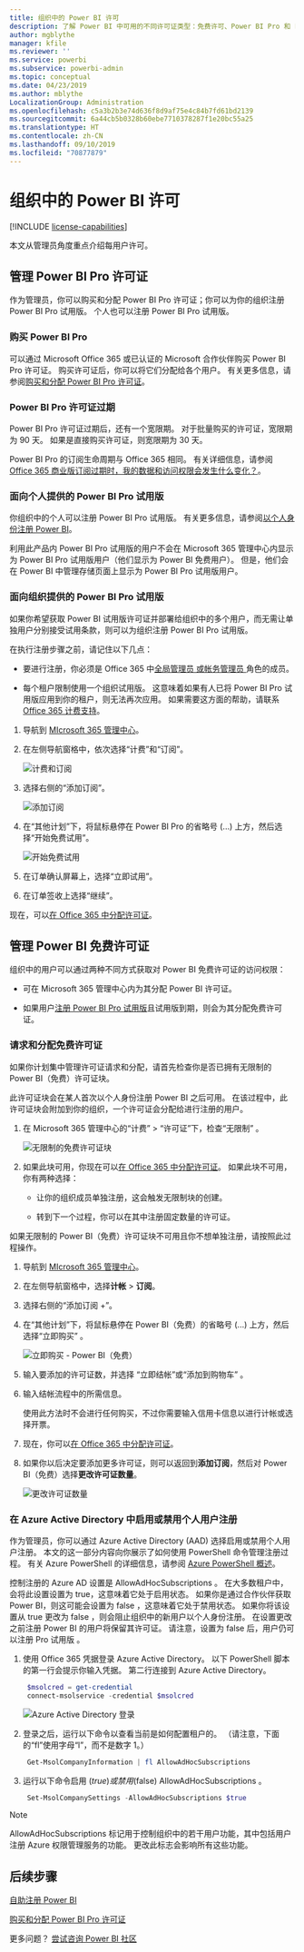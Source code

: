 ```yaml
---
title: 组织中的 Power BI 许可
description: 了解 Power BI 中可用的不同许可证类型：免费许可、Power BI Pro 和 Power BI Premium。
author: mgblythe
manager: kfile
ms.reviewer: ''
ms.service: powerbi
ms.subservice: powerbi-admin
ms.topic: conceptual
ms.date: 04/23/2019
ms.author: mblythe
LocalizationGroup: Administration
ms.openlocfilehash: c5a3b2b3e74d636f8d9af75e4c84b7fd61bd2139
ms.sourcegitcommit: 6a44cb5b0328b60ebe7710378287f1e20bc55a25
ms.translationtype: HT
ms.contentlocale: zh-CN
ms.lasthandoff: 09/10/2019
ms.locfileid: "70877879"
---
```

# <a name="power-bi-licensing-in-your-organization"></a>组织中的 Power BI 许可

[!INCLUDE [license-capabilities](includes/license-capabilities.md)]

本文从管理员角度重点介绍每用户许可。

## <a name="manage-power-bi-pro-licenses"></a>管理 Power BI Pro 许可证

作为管理员，你可以购买和分配 Power BI Pro 许可证；你可以为你的组织注册 Power BI Pro 试用版。 个人也可以注册 Power BI Pro 试用版。

### <a name="purchase-power-bi-pro"></a>购买 Power BI Pro

可以通过 Microsoft Office 365 或已认证的 Microsoft 合作伙伴购买 Power BI Pro 许可证。 购买许可证后，你可以将它们分配给各个用户。 有关更多信息，请参阅[购买和分配 Power BI Pro 许可证](service-admin-purchasing-power-bi-pro.md)。

### <a name="power-bi-pro-license-expiration"></a>Power BI Pro 许可证过期

Power BI Pro 许可证过期后，还有一个宽限期。 对于批量购买的许可证，宽限期为 90 天。 如果是直接购买许可证，则宽限期为 30 天。

Power BI Pro 的订阅生命周期与 Office 365 相同。 有关详细信息，请参阅 [Office 365 商业版订阅过期时，我的数据和访问权限会发生什么变化？](https://support.office.com/article/What-happens-to-my-data-and-access-when-my-Office-365-for-business-subscription-ends-4436582f-211a-45ec-b72e-33647f97d8a3)。

### <a name="power-bi-pro-trial-for-individuals"></a>面向个人提供的 Power BI Pro 试用版

你组织中的个人可以注册 Power BI Pro 试用版。 有关更多信息，请参阅[以个人身份注册 Power BI](service-self-service-signup-for-power-bi.md)。

利用此产品内 Power BI Pro 试用版的用户不会在 Microsoft 365 管理中心内显示为 Power BI Pro 试用版用户（他们显示为 Power BI 免费用户）。 但是，他们会在 Power BI 中管理存储页面上显示为 Power BI Pro 试用版用户。

### <a name="power-bi-pro-trial-for-organizations"></a>面向组织提供的 Power BI Pro 试用版

如果你希望获取 Power BI 试用版许可证并部署给组织中的多个用户，而无需让单独用户分别接受试用条款，则可以为组织注册 Power BI Pro 试用版。

在执行注册步骤之前，请记住以下几点：

* 要进行注册，你必须是 Office 365 中[全局管理员  或帐务管理员  ](https://support.office.com/article/about-office-365-admin-roles-da585eea-f576-4f55-a1e0-87090b6aaa9d)角色的成员。

* 每个租户限制使用一个组织试用版。 这意味着如果有人已将 Power BI Pro 试用版应用到你的租户，则无法再次应用。 如果需要这方面的帮助，请联系 [Office 365 计费支持](https://support.office.microsoft.com/article/contact-support-for-business-products-admin-help-32a17ca7-6fa0-4870-8a8d-e25ba4ccfd4b?CorrelationId=552bbf37-214f-4202-80cb-b94240dcd671)。

1. 导航到 [MIcrosoft 365 管理中心](https://portal.office.com/adminportal/home#/homepage)。

1. 在左侧导航窗格中，依次选择“计费”和“订阅”。  

   ![计费和订阅](media/service-admin-licensing-organization/service-power-bi-pro-in-your-organization-05.png)

1. 选择右侧的“添加订阅”。 

   ![添加订阅](media/service-admin-licensing-organization/service-power-bi-pro-in-your-organization-06.png)

1. 在“其他计划”下，将鼠标悬停在 Power BI Pro 的省略号 (...) 上方，然后选择“开始免费试用”。   

   ![开始免费试用](media/service-admin-licensing-organization/service-power-bi-pro-in-your-organization-07.png) 

1. 在订单确认屏幕上，选择“立即试用”。 

1. 在订单签收上选择“继续”。 

现在，可以[在 Office 365 中分配许可证](https://support.office.com/article/assign-licenses-to-users-in-office-365-for-business-997596b5-4173-4627-b915-36abac6786dc)。

## <a name="manage-power-bi-free-licenses"></a>管理 Power BI 免费许可证

组织中的用户可以通过两种不同方式获取对 Power BI 免费许可证的访问权限：

* 可在 Microsoft 365 管理中心内为其分配 Power BI 许可证。

* 如果用户[注册 Power BI Pro 试用版](service-self-service-signup-for-power-bi.md)且试用版到期，则会为其分配免费许可证。

### <a name="requesting-and-assigning-free-licenses"></a>请求和分配免费许可证

如果你计划集中管理许可证请求和分配，请首先检查你是否已拥有无限制的 Power BI（免费）许可证块。

此许可证块会在某人首次以个人身份注册 Power BI 之后可用。 在该过程中，此许可证块会附加到你的组织，一个许可证会分配给进行注册的用户。

1. 在 Microsoft 365 管理中心的“计费” > “许可证”下，检查“无限制”    。

    ![无限制的免费许可证块](media/service-admin-licensing-organization/unlimited-licenses.png)

1. 如果此块可用，你现在可以[在 Office 365 中分配许可证](https://support.office.com/article/assign-licenses-to-users-in-office-365-for-business-997596b5-4173-4627-b915-36abac6786dc)。 如果此块不可用，你有两种选择：

    * 让你的组织成员单独注册，这会触发无限制块的创建。

    * 转到下一个过程，你可以在其中注册固定数量的许可证。

如果无限制的 Power BI（免费）许可证块不可用且你不想单独注册，请按照此过程操作。

1. 导航到 [MIcrosoft 365 管理中心](https://portal.office.com/admin/default.aspx)。

1. 在左侧导航窗格中，选择**计帐**  >  **订阅**。

1. 选择右侧的“添加订阅 +”。 

1. 在“其他计划”下，将鼠标悬停在 Power BI（免费）的省略号 (...)  上方，然后选择“立即购买”  。 

    ![立即购买 - Power BI（免费）](media/service-admin-licensing-organization/buy-powerbi-free.png)

1. 输入要添加的许可证数，并选择  “立即结帐”或“添加到购物车”  。

1. 输入结帐流程中的所需信息。

    使用此方法时不会进行任何购买，不过你需要输入信用卡信息以进行计帐或选择开票。

1. 现在，你可以[在 Office 365 中分配许可证](https://support.office.com/article/assign-licenses-to-users-in-office-365-for-business-997596b5-4173-4627-b915-36abac6786dc)。

1. 如果你以后决定要添加更多许可证，则可以返回到**添加订阅**，然后对 Power BI（免费）选择**更改许可证数量**。

    ![更改许可证数量](media/service-admin-licensing-organization/change-license-quantity.png)

### <a name="enable-or-disable-individual-user-sign-up-in-azure-active-directory"></a>在 Azure Active Directory 中启用或禁用个人用户注册

作为管理员，你可以通过 Azure Active Directory (AAD) 选择启用或禁用个人用户注册。 本文的这一部分内容向你展示了如何使用 PowerShell 命令管理注册过程。 有关 Azure PowerShell 的详细信息，请参阅 [ Azure PowerShell 概述](/powershell/azure/overview)。

控制注册的 Azure AD 设置是 AllowAdHocSubscriptions  。 在大多数租户中，会将此设置设置为 true，这意味着它处于启用状态。  如果你是通过合作伙伴获取 Power BI，则这可能会设置为 false  ，这意味着它处于禁用状态。 如果你将该设置从 true  更改为 false  ，则会阻止组织中的新用户以个人身份注册。 在设置更改之前注册 Power BI 的用户将保留其许可证。 请注意，设置为 false 后，用户仍可以注册 Pro 试用版  。

1. 使用 Office 365 凭据登录 Azure Active Directory。 以下 PowerShell 脚本的第一行会提示你输入凭据。 第二行连接到 Azure Active Directory。

    ```powershell
     $msolcred = get-credential
     connect-msolservice -credential $msolcred
    ```

   ![Azure Active Directory 登录](media/service-admin-licensing-organization/azure-ad-sign-in.png)

1. 登录之后，运行以下命令以查看当前是如何配置租户的。 （请注意，下面的“fl”使用字母“l”，而不是数字 1。）

    ```powershell
     Get-MsolCompanyInformation | fl AllowAdHocSubscriptions 
    ```
1. 运行以下命令启用 ($true) 或禁用 ($false) AllowAdHocSubscriptions  。

    ```powershell
     Set-MsolCompanySettings -AllowAdHocSubscriptions $true
    ```

> [!NOTE]
> AllowAdHocSubscriptions 标记用于控制组织中的若干用户功能，其中包括用户注册 Azure 权限管理服务的功能。 更改此标志会影响所有这些功能。

## <a name="next-steps"></a>后续步骤

[自助注册 Power BI](service-self-service-signup-for-power-bi.md)  

[购买和分配 Power BI Pro 许可证](service-admin-purchasing-power-bi-pro.md)

更多问题？ [尝试咨询 Power BI 社区](http://community.powerbi.com/)